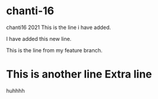 # chanti-16
chanti16 2021
This is the line i have added.

I have added this new line.


This is the line from my feature branch.

This is another line
Extra line
=======
huhhhh

